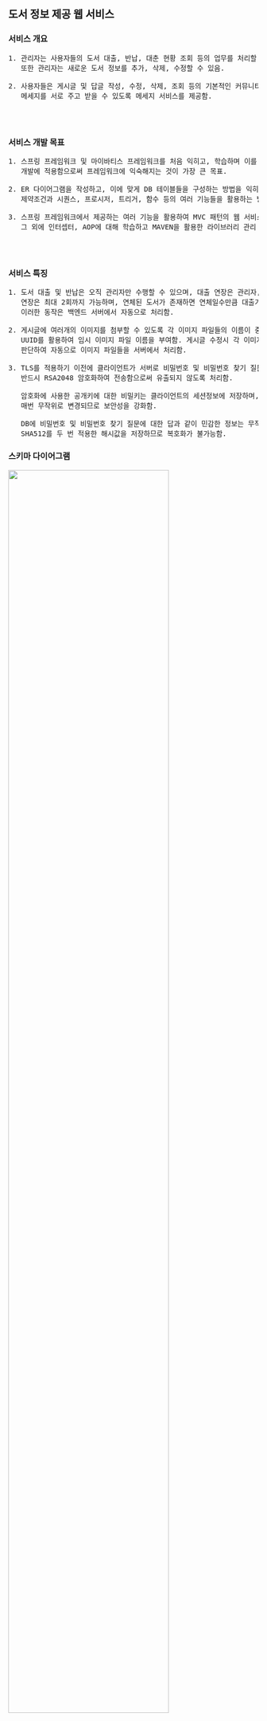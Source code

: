 ## 도서 정보 제공 웹 서비스

### 서비스 개요
<pre>
1. 관리자는 사용자들의 도서 대출, 반납, 대춘 현황 조회 등의 업무를 처리할 수 있고
   또한 관리자는 새로운 도서 정보를 추가, 삭제, 수정할 수 있음.
   
2. 사용자들은 게시글 및 답글 작성, 수정, 삭제, 조회 등의 기본적인 커뮤니티 기능 외에
   메세지를 서로 주고 받을 수 있도록 메세지 서비스를 제공함.
</pre>

<br/>
<br/>

### 서비스 개발 목표
<pre>
1. 스프링 프레임워크 및 마이바티스 프레임워크를 처음 익히고, 학습하며 이를 실제 웹 서비스
   개발에 적용함으로써 프레임워크에 익숙해지는 것이 가장 큰 목표.
   
2. ER 다이어그램을 작성하고, 이에 맞게 DB 테이블들을 구성하는 방법을 익히고
   제약조건과 시퀀스, 프로시저, 트리거, 함수 등의 여러 기능들을 활용하는 방법을 학습함.
   
3. 스프링 프레임워크에서 제공하는 여러 기능을 활용하여 MVC 패턴의 웹 서비스를 구성해보는 것과
   그 외에 인터셉터, AOP에 대해 학습하고 MAVEN을 활용한 라이브러리 관리 등에 익숙해지는 것이 목표임.
</pre>

<br/>
<br/>

### 서비스 특징
<pre>
1. 도서 대출 및 반납은 오직 관리자만 수행할 수 있으며, 대출 연장은 관리자, 사용자 모두 가능함.
   연장은 최대 2회까지 가능하며, 연체된 도서가 존재하면 연체일수만큼 대출가능한 날짜가 늦춰짐.
   이러한 동작은 백엔드 서버에서 자동으로 처리함.

2. 게시글에 여러개의 이미지를 첨부할 수 있도록 각 이미지 파일들의 이름이 중복되어 서버에 저장되지 않도록
   UUID를 활용하여 임시 이미지 파일 이름을 부여함. 게시글 수정시 각 이미지 파일이 수정, 삭제, 추가 되는 것인지
   판단하여 자동으로 이미지 파일들을 서버에서 처리함.

3. TLS를 적용하기 이전에 클라이언트가 서버로 비밀번호 및 비밀번호 찾기 질문에 대한 답을 전송할 때
   반드시 RSA2048 암호화하여 전송함으로써 유출되지 않도록 처리함.
   
   암호화에 사용한 공개키에 대한 비밀키는 클라이언트의 세션정보에 저장하며, 이 공개키 및 비밀키는
   매번 무작위로 변경되므로 보안성을 강화함.
   
   DB에 비밀번호 및 비밀번호 찾기 질문에 대한 답과 같이 민감한 정보는 무작위 SALT값을 활용하여
   SHA512를 두 번 적용한 해시값을 저장하므로 복호화가 불가능함.
</pre>


### 스키마 다이어그램
<img width ="80%" src="https://user-images.githubusercontent.com/83106564/162621775-4259abc1-01b8-4c2b-9181-470c41d9d0c1.png"/>
